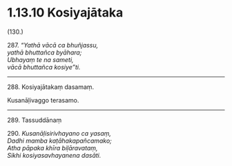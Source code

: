 # 1.13.10 Kosiyajātaka

(130.)

287\. _“Yathā vācā ca bhuñjassu,_  
_yathā bhuttañca byāhara;_  
_Ubhayaṃ te na sameti,_  
_vācā bhuttañca kosiye”ti._  

---

288\. Kosiyajātakaṃ dasamaṃ.

Kusanāḷivaggo terasamo.

---

289\. Tassuddānaṃ

290\. _Kusanāḷisirivhayano ca yasaṃ,_  
_Dadhi mamba kaṭāhakapañcamako;_  
_Atha pāpaka khīra biḷāravataṃ,_  
_Sikhi kosiyasavhayanena dasāti._
